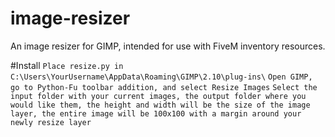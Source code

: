 # image-resizer
An image resizer for GIMP, intended for use with FiveM inventory resources.


#Install
```Place resize.py in C:\Users\YourUsername\AppData\Roaming\GIMP\2.10\plug-ins\```
```Open GIMP, go to Python-Fu toolbar addition, and select Resize Images```
```Select the input folder with your current images, the output folder where you would like them, the height and width will be the size of the image layer, the entire image will be 100x100 with a margin around your newly resize layer```
